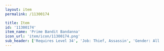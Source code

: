 ```yaml
---
layout: item
permalink: /11300174

title: Item
id: '11300174'
item_name: 'Prime Bandit Bandanna'
icon_url: 'item/icon/11300174.png'
sub_header: ['Requires Level 34', 'Job: Thief, Assassin', 'Gender: All']
---
```


